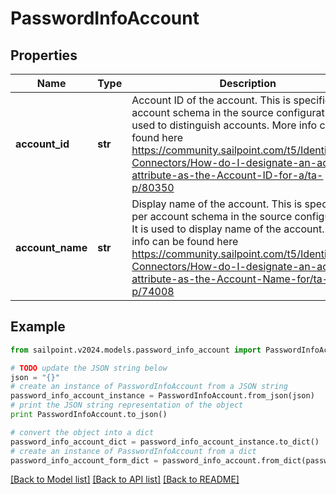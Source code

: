 # PasswordInfoAccount


## Properties

Name | Type | Description | Notes
------------ | ------------- | ------------- | -------------
**account_id** | **str** | Account ID of the account. This is specified per account schema in the source configuration. It is used to distinguish accounts. More info can be found here https://community.sailpoint.com/t5/IdentityNow-Connectors/How-do-I-designate-an-account-attribute-as-the-Account-ID-for-a/ta-p/80350 | [optional] 
**account_name** | **str** | Display name of the account. This is specified per account schema in the source configuration. It is used to display name of the account. More info can be found here https://community.sailpoint.com/t5/IdentityNow-Connectors/How-do-I-designate-an-account-attribute-as-the-Account-Name-for/ta-p/74008 | [optional] 

## Example

```python
from sailpoint.v2024.models.password_info_account import PasswordInfoAccount

# TODO update the JSON string below
json = "{}"
# create an instance of PasswordInfoAccount from a JSON string
password_info_account_instance = PasswordInfoAccount.from_json(json)
# print the JSON string representation of the object
print PasswordInfoAccount.to_json()

# convert the object into a dict
password_info_account_dict = password_info_account_instance.to_dict()
# create an instance of PasswordInfoAccount from a dict
password_info_account_form_dict = password_info_account.from_dict(password_info_account_dict)
```
[[Back to Model list]](../README.md#documentation-for-models) [[Back to API list]](../README.md#documentation-for-api-endpoints) [[Back to README]](../README.md)


